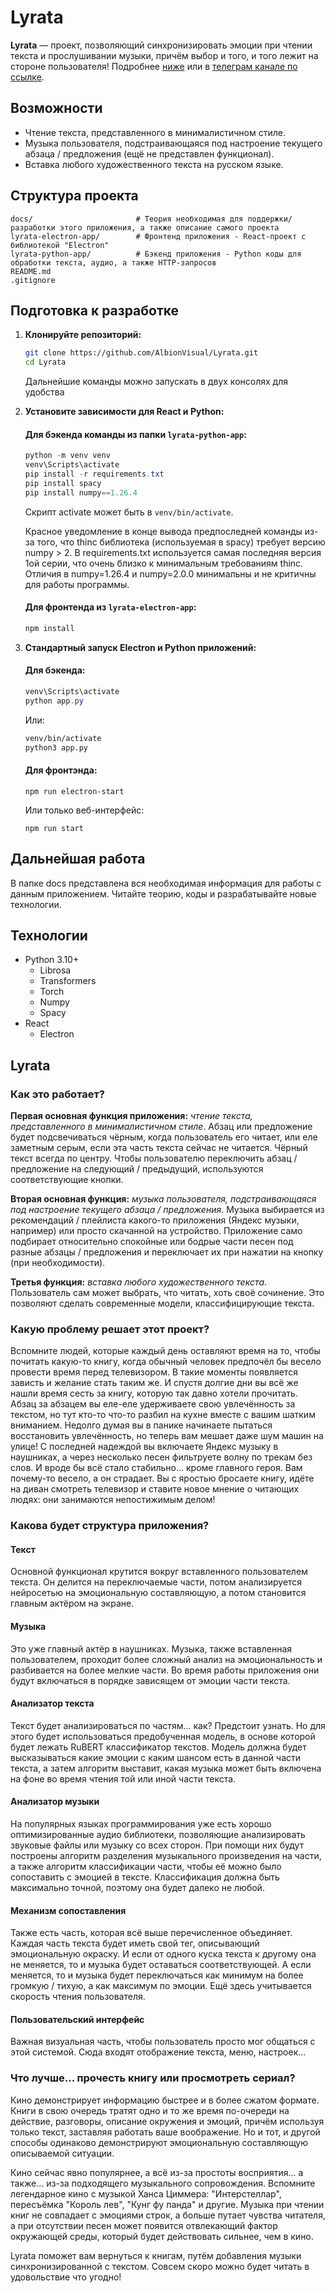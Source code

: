 # Lyrata

**Lyrata** — проект, позволяющий синхронизировать эмоции при чтении текста и прослушивании музыки, причём выбор и того, и того лежит на стороне пользователя! Подробнее [ниже](#lyrata-1) или в [телеграм канале по ссылке](https://t.me/LyrataAI/3).

## Возможности

- Чтение текста, представленного в минималистичном стиле.
- Музыка пользователя, подстраивающаяся под настроение текущего абзаца / предложения (ещё не представлен функционал).
- Вставка любого художественного текста на русском языке.

## Структура проекта

```
docs/                       # Теория необходимая для поддержки/разработки этого приложения, а также описание самого проекта
lyrata-electron-app/        # Фронтенд приложения - React-проект с библиотекой "Electron"
lyrata-python-app/          # Бэкенд приложения - Python коды для обработки текста, аудио, а также HTTP-запросов
README.md
.gitignore
```

## Подготовка к разработке

1.  **Клонируйте репозиторий:**

    ```bash
    git clone https://github.com/AlbionVisual/Lyrata.git
    cd Lyrata
    ```

    Дальнейшие команды можно запускать в двух консолях для удобства

2.  **Установите зависимости для React и Python:**

    #### Для бэкенда команды из папки `lyrata-python-app`:

    ```powershell
    python -m venv venv
    venv\Scripts\activate
    pip install -r requirements.txt
    pip install spacy
    pip install numpy==1.26.4
    ```

    Скрипт activate может быть в `venv/bin/activate`.

    Красное уведомление в конце вывода предпоследней команды из-за того, что thinc библиотека (используемая в spacy) требует версию numpy > 2. В requirements.txt используется самая последняя версия 1ой серии, что очень близко к минимальным требованиям thinc. Отличия в numpy=1.26.4 и numpy=2.0.0 минимальны и не критичны для работы программы.

    #### Для фронтенда из `lyrata-electron-app`:

    ```powershell
    npm install
    ```

3.  **Стандартный запуск Electron и Python приложений:**

    #### Для бэкенда:

    ```powershell
    venv\Scripts\activate
    python app.py
    ```

    Или:

    ```bash
    venv/bin/activate
    python3 app.py
    ```

    #### Для фронтэнда:

    ```
    npm run electron-start
    ```

    Или только веб-интерфейс:

    ```
    npm run start
    ```

## Дальнейшая работа

В папке docs представлена вся необходимая информация для работы с данным приложением. Читайте теорию, коды и разрабатывайте новые технологии.

## Технологии

- Python 3.10+
  - Librosa
  - Transformers
  - Torch
  - Numpy
  - Spacy
- React
  - Electron

## Lyrata

### Как это работает?

**Первая основная функция приложения:** _чтение текста, представленного в минималистичном стиле_. Абзац или предложение будет подсвечиваться чёрным, когда пользователь его читает, или еле заметным серым, если эта часть текста сейчас не читается. Чёрный текст всегда по центру. Чтобы пользователю переключить абзац / предложение на следующий / предыдущий, используются соответствующие кнопки.

**Вторая основная функция:** _музыка пользователя, подстраивающаяся под настроение текущего абзаца / предложения_. Музыка выбирается из рекомендаций / плейлиста какого-то приложения (Яндекс музыки, например) или просто скачанной на устройство. Приложение само подбирает относительно спокойные или бодрые части песен под разные абзацы / предложения и переключает их при нажатии на кнопку (при необходимости).

**Третья функция:** _вставка любого художественного текста_. Пользователь сам может выбрать, что читать, хоть своё сочинение. Это позволяют сделать современные модели, классифицирующие текста.

### Какую проблему решает этот проект?

Вспомните людей, которые каждый день оставляют время на то, чтобы почитать какую-то книгу, когда обычный человек предпочёл бы весело провести время перед телевизором. В такие моменты появляется зависть и желание стать таким же. И спустя долгие дни вы всё же нашли время сесть за книгу, которую так давно хотели прочитать. Абзац за абзацем вы еле-еле удерживаете свою увлечённость за текстом, но тут кто-то что-то разбил на кухне вместе с вашим шатким вниманием. Недолго думая вы в панике начинаете пытаться восстановить увлечённость, но теперь вам мешает даже шум машин на улице! С последней надеждой вы включаете Яндекс музыку в наушниках, а через несколько песен фильтруете волну по трекам без слов. И вроде бы всё стало стабильно... кроме главного героя. Вам почему-то весело, а он страдает. Вы с яростью бросаете книгу, идёте на диван смотреть телевизор и ставите новое мнение о читающих людях: они занимаются непостижимым делом!

### Какова будет структура приложения?

#### Текст

Основной функционал крутится вокруг вставленного пользователем текста. Он делится на переключаемые части, потом анализируется нейросетью на эмоциональную составляющую, а потом становится главным актёром на экране.

#### Музыка

Это уже главный актёр в наушниках. Музыка, также вставленная пользователем, проходит более сложный анализ на эмоциональность и разбивается на более мелкие части. Во время работы приложения они будут включаться в порядке зависящем от эмоции части текста.

#### Анализатор текста

Текст будет анализироваться по частям... как? Предстоит узнать. Но для этого будет использоваться предобученная модель, в основе которой будет лежать RuBERT классификатор текстов. Модель должна будет высказываться какие эмоции с каким шансом есть в данной части текста, а затем алгоритм выставит, какая музыка может быть включена на фоне во время чтения той или иной части текста.

#### Анализатор музыки

На популярных языках программирования уже есть хорошо оптимизированные аудио библиотеки, позволяющие анализировать звуковые файлы или музыку со всех сторон. При помощи них будут построены алгоритм разделения музыкального произведения на части, а также алгоритм классификации части, чтобы её можно было сопоставить с эмоцией в тексте. Классификация должна быть максимально точной, поэтому она будет далеко не любой.

#### Механизм сопоставления

Также есть часть, которая всё выше перечисленное объединяет. Каждая часть текста будет иметь свой тег, описывающий эмоциональную окраску. И если от одного куска текста к другому она не меняется, то и музыка будет оставаться соответствующей. А если меняется, то и музыка будет переключаться как минимум на более громкую / тихую, а как максимум по эмоции. Ещё здесь учитывается скорость чтения пользователя.

#### Пользовательский интерфейс

Важная визуальная часть, чтобы пользователь просто мог общаться с этой системой. Сюда входят отображение текста, меню, настроек...

### Что лучше... прочесть книгу или просмотреть сериал?

Кино демонстрирует информацию быстрее и в более сжатом формате. Книги в свою очередь тратят одно и то же время по-очереди на действие, разговоры, описание окружения и эмоций, причём используя только текст, заставляя работать ваше воображение. Но и тот, и другой способы одинаково демонстрируют эмоциональную составляющую описываемой ситуации.

Кино сейчас явно популярнее, а всё из-за простоты восприятия... а также... из-за подходящего музыкального сопровождения. Вспомните легендарное кино с музыкой Ханса Циммера: "Интерстеллар", пересъёмка "Король лев", "Кунг фу панда" и другие. Музыка при чтении книг не совпадает с эмоциями строк, а больше путает чувства читателя, а при отсутствии песен может появится отвлекающий фактор окружающей среды, который будет действовать сильнее, чем в кино.

Lyrata поможет вам вернуться к книгам, путём добавления музыки синхронизированной с текстом. Совсем скоро можно будет читать в удовольствие что угодно!
